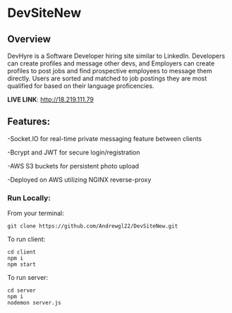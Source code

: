 # DevSiteNew

## Overview

DevHyre is a Software Developer hiring site similar to LinkedIn. Developers can create profiles and message other devs, 
and Employers can create profiles to post jobs and find prospective employees to message them directly. Users are sorted and matched to job postings 
they are most qualified for based on their language proficencies.

**LIVE LINK**: http://18.219.111.79 

## Features:

-Socket.IO for real-time private messaging feature between clients

-Bcrypt and JWT for secure login/registration

-AWS S3 buckets for persistent photo upload

-Deployed on AWS utilizing NGINX reverse-proxy

### Run Locally:

From your terminal:

```
git clone https://github.com/Andrewgl22/DevSiteNew.git
```
To run client:
```
cd client
npm i
npm start
```
To run server:
```
cd server
npm i
nodemon server.js
```
